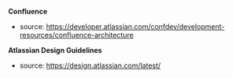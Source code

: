 **Confluence**
- source: https://developer.atlassian.com/confdev/development-resources/confluence-architecture

**Atlassian Design Guidelines**
- source: https://design.atlassian.com/latest/
